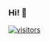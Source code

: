 ### Hi! 👋

<a target="_blank" rel="noopener noreferrer nofollow" href="https://camo.githubusercontent.com/4b89795be0496f6c366843aa9c7c0297bf00d3a5bdb881e9f6e54053cc72aac8/68747470733a2f2f76697369746f722d62616467652e6c616f62692e6963752f62616467653f706167655f69643d7475726b7772"><img src="https://camo.githubusercontent.com/4b89795be0496f6c366843aa9c7c0297bf00d3a5bdb881e9f6e54053cc72aac8/68747470733a2f2f76697369746f722d62616467652e6c616f62692e6963752f62616467653f706167655f69643d7475726b7772" alt="visitors" data-canonical-src="https://visitor-badge.laobi.icu/badge?page_id=turkwr" style="max-width: 100%;"></a>
